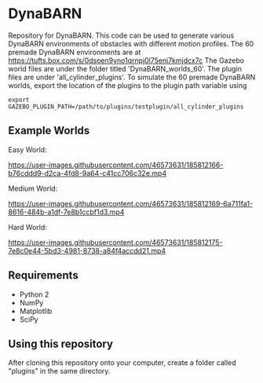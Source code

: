 # DynaBARN
Repository for DynaBARN. This code can be used to generate various DynaBARN environments of obstacles with different motion profiles. The 60 premade DynaBARN environments are at https://tufts.box.com/s/0dsoen9yno1qrnpj0l75eni7kmjdcx7c
The Gazebo world files are under the folder titled 'DynaBARN_worlds_60'. The plugin files are under 'all_cylinder_plugins'.
To simulate the 60 premade DynaBARN worlds, export the location of the plugins to the plugin path variable using 
```
export GAZEBO_PLUGIN_PATH=/path/to/plugins/testplugin/all_cylinder_plugins
```
## Example Worlds

Easy World:


https://user-images.githubusercontent.com/46573631/185812166-b76cddd9-d2ca-4fd8-9a64-c41cc706c32e.mp4


Medium World:


https://user-images.githubusercontent.com/46573631/185812169-6a711fa1-8616-484b-a1df-7e8b1ccbf1d3.mp4


Hard World:


https://user-images.githubusercontent.com/46573631/185812175-7e8c0e44-5bd3-4981-8738-a84f4accdd21.mp4




## Requirements
* Python 2
* NumPy
* Matplotlib
* SciPy
## Using this repository
After cloning this repository onto your computer, create a folder called "plugins" in the same directory. 
